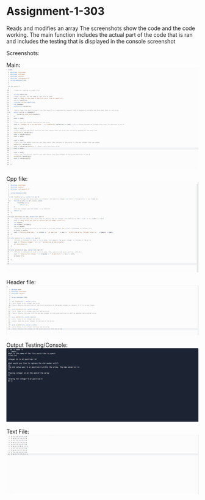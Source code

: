 # Assignment-1-303
Reads and modifies an array
The screenshots show the code and the code working. The main function includes the actual part of the code that is ran and includes the testing that is displayed in the
console screenshot

Screenshots:

Main:
![303assignment1Main1](https://github.com/BradyMaes1/Assignment-1-303/blob/main/303assignment1Main1.PNG)


Cpp file:
![303assignment1CPP1](https://github.com/BradyMaes1/Assignment-1-303/blob/main/303assignment1CPP1.PNG)


Header file:
![303assignment1H1](https://github.com/BradyMaes1/Assignment-1-303/blob/main/303assignment1H1.PNG)


Output Testing/Console:
![303assignment1Output1](https://github.com/BradyMaes1/Assignment-1-303/blob/main/303assignment1Output1.PNG)

Text File:
![303assignment1TxtFile](https://github.com/BradyMaes1/Assignment-1-303/blob/main/303assignment1TxtFile.PNG)
